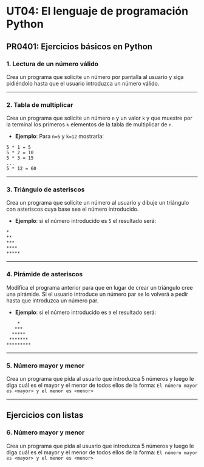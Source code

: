# UT04: El lenguaje de programación Python

## PR0401: Ejercicios básicos en Python

### 1. Lectura de un número válido

Crea un programa que solicite un número por pantalla al usuario y siga pidiéndolo hasta que el usuario introduzca un número válido.

---

### 2. Tabla de multiplicar

Crea un programa que solicite un número `n` y un valor `k` y que muestre por la terminal los primeros `k` elementos de la tabla de multiplicar de `n`. 

- **Ejemplo**: Para `n=5` y `k=12` mostraría:
```
5 * 1 = 5
5 * 2 = 10
5 * 3 = 15
...
5 * 12 = 60
```

---

### 3. Triángulo de asteriscos
Crea un programa que solicite un número al usuario y dibuje un triángulo con asteriscos cuya base sea el número introducido.

- **Ejemplo**: si el número introducido es `5` el resultado será:

```
*
**
***
****
*****
```

---

### 4. Pirámide de asteriscos

Modifica el programa anterior para que en lugar de crear un triángulo cree una pirámide. Si el usuario introduce un número par se lo volverá a pedir hasta que introduzca un número par.

- **Ejemplo**: si el número introducido es `9` el resultado será:

```
    *
   ***
  *****
 *******
*********
```

---

### 5. Número mayor y menor 

Crea un programa que pida al usuario que introduzca 5 números y luego le diga cuál es el mayor y el menor de todos ellos de la forma: `El número mayor es <mayor> y el menor es <menor>`

---

## Ejercicios con listas

### 6. Número mayor y menor 

Crea un programa que pida al usuario que introduzca 5 números y luego le diga cuál es el mayor y el menor de todos ellos de la forma: `El número mayor es <mayor> y el menor es <menor>`